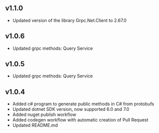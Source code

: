 ## v1.1.0
- Updated version of the library Grpc.Net.Client to 2.67.0

## v1.0.6
- Updated grpc methods: Query Service

## v1.0.5
- Updated grpc methods: Query Service

## v1.0.4
- Added c# program to generate public methods in C# from protobufs
- Updated dotnet SDK version, now supported 6.0 and 7.0
- Added nuget publish workflow
- Added codegen workflow with automatic creation of Pull Request
- Updated README.md
